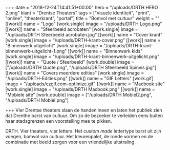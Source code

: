+++
date = "2018-12-24T14:41:51+00:00"
hero = "/uploads/DRTH HERO 2.png"
klant = "Drentse Theaters"
tags = ["visuele identiteit", "print", "online", "theaterkrant", "portal"]
title = "Bomvol met cultuur"
weight = ""
[[work]]
name = "Logo"
[work.single]
image = "/uploads/DRTH Logo.png"
[[work]]
name = "Sfeerbeeld acrobaten"
[work.single]
image = "/uploads/DRTH Sfeerbeeld acrobaten.jpg"
[[work]]
name = "Cover krant"
[work.single]
image = "/uploads/DRTH-krant-cover.png"
[[work]]
name = "Binnenwerk uitgelicht"
[work.single]
image = "/uploads/DRTH-krant-binnenwerk-uitgelicht-1.png"
[[work]]
name = "Binnenwerk kids"
[work.single]
image = "/uploads/DRTH-krant-binnenwerk-uitgelicht.png"
[[work]]
name = "Quote / Sfeerbeeld"
[work.double]
image = ["/uploads/DRTH Quote.png", "/uploads/DRTH Sfeerbeeld Spinvis.jpg"]
[[work]]
name = "Covers meerdere edities"
[work.single]
image = "/uploads/DRTH-Edities.png"
[[work]]
name = "GIF Letters"
[work.gif]
image = "/uploads/ezgif.com-optimize.gif"
[[work]]
name = "Macbook site"
[work.single]
image = "/uploads/DRTH Macbook.png"
[[work]]
name = "Mobiele site"
[work.double]
image = ["/uploads/DRTH Mobiel2.png", "/uploads/DRTH Mobiel.png"]

+++
Vier Drentse theaters slaan de handen ineen en laten het publiek zien dat Drenthe barst van cultuur. Om zo de bezoeker te verleiden eens buiten haar stadsgrenzen een voorstelling mee te pikken.   
  
DRTH. Vier theaters, vier letters. Het _custom made_ lettertype barst uit zijn voegen, bomvol van cultuur. Het kleurenpalet, de ronde vormen en de combinatie met beeld zorgen voor een vriendelijke uitstraling. 